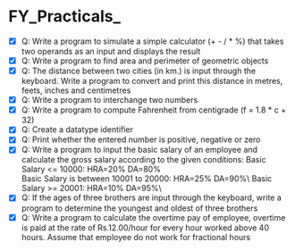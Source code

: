 # FY_Practicals_

- [x] Q: Write a program to simulate a simple calculator (+ - / * %) that takes two operands as an input and displays the result
- [x] Q: Write a program to find area and perimeter of geometric objects
- [x] Q: The distance between two cities (in km.) is input through the keyboard. Write a program to convert and print this distance in metres, feets, inches and centimetres
- [x] Q: Write a program to interchange two numbers
- [x] Q: Write a program to compute Fahrenheit from centigrade (f = 1.8 * c + 32)
- [x] Q: Create a datatype identifier
- [x] Q: Print whether the entered number is positive, negative or zero 
- [x] Q: Write a program to input the basic salary of an employee and calculate the gross salary according to the given conditions:
Basic Salary <= 10000: HRA=20% DA=80%\
Basic Salary is between 10001 to 20000: HRA=25% DA=90%\ 
Basic Salary >= 20001: HRA=10% DA=95%\
- [x] Q: If the ages of three brothers are input through the keyboard, write a program to determine the youngest and oldest of three brothers
- [x] Q: Write a program to calculate the overtime pay of employee, overtime is paid at the rate of Rs.12.00/hour for every hour worked above 40 hours. Assume that employee do not work for fractional hours
